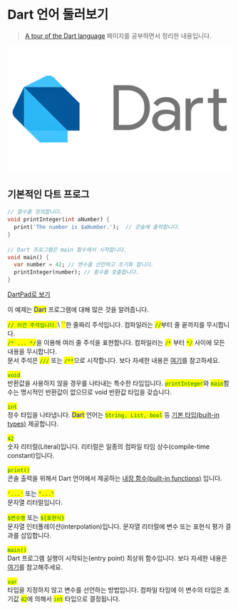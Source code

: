# Dart 언어 둘러보기

> [A tour of the Dart language](https://dart.dev/guides/language/language-tour) 페이지를 공부하면서 정리한 내용입니다.

![](.gitbook/assets/Dart.png)

## 기본적인 다트 프로그

```dart
// 함수를 정의합니다.
void printInteger(int aNumber) {
  print('The number is $aNumber.');  // 콘솔에 출력합니다.
}

// Dart 프로그램은 main 함수에서 시작합니다.
void main() {
  var number = 42; // 변수를 선언하고 초기화 합니다.
  printInteger(number); // 함수를 호출합니다.
}
```

[DartPad로 보기](https://dartpad.dev/?id=71448afab00f1b4ded8a50e3fdaa397c)



이 예제는 <mark style="color:blue;">Dart</mark> 프로그램에 대해 많은 것을 알려줍니다.

<mark style="color:green;">`// 이건 주석입니다.`</mark>\ <mark style="color:green;">``</mark>한 줄짜리 주석입니다. 컴파일러는 <mark style="color:green;">`//`</mark>부터 줄 끝까지를 무시합니다.\
<mark style="color:green;">`/* ... */`</mark>을 이용해 여러 줄 주석을 표현합니다. 컴파일러는 <mark style="color:green;">`/*`</mark> 부터 <mark style="color:green;">`*/`</mark> 사이에 모든 내용을 무시합니다.\
문서 주석은 <mark style="color:green;">`///`</mark> 또는 <mark style="color:green;">`/**`</mark>으로 시작합니다. 보다 자세한 내용은 [여기](https://dart.dev/guides/language/effective-dart/documentation#doc-comments)를 참고하세요.

<mark style="color:green;">`void`</mark>\
반환값을 사용하지 않을 경우를 나타내는 특수한 타입입니다. <mark style="color:green;">`printInteger`</mark>와 <mark style="color:green;">`main`</mark>함수는 명시적인 반환값이 없으므로 void 반환값 타입을 갖습니다.

<mark style="color:green;">`int`</mark>\
정수 타입을 나타냅니다. <mark style="color:blue;">Dart</mark> 언어는 <mark style="color:green;">`String, List, bool`</mark> 등  [기본 타입(built-in types)](https://dart.dev/guides/language/language-tour#built-in-types) 제공합니다.

<mark style="color:green;">`42`</mark>\
숫자 리터럴(Literal)입니다. 리터럴은 일종의 컴파일 타임 상수(compile-time constant)입니다.

<mark style="color:green;">`print()`</mark>\
콘솔 출력을 위해서 Dart 언어에서 제공하는 [내장 함수(built-in functions)](https://medium.com/jay-tillu/functions-in-dart-86c66b791d34) 입니다.

<mark style="color:green;">`'...'`</mark> 또는 <mark style="color:green;">`"..."`</mark>\
문자열 리터럴입니다.

<mark style="color:green;">`$변수명`</mark> 또는 <mark style="color:green;">`${표현식}`</mark>\
문자열 인터폴레이션(interpolation)입니다. 문자열 리터럴에 변수 또는 표현식 평가 결과를 삽입합니다.

<mark style="color:green;">`main()`</mark>\
Dart 프로그램 실행이 시작되는(entry point) 최상위 함수입니다. 보다 자세한 내용은 [여기](https://dart.dev/guides/language/language-tour#the-main-function)를 참고해주세요.

<mark style="color:green;">`var`</mark>\
타입을 지정하지 않고 변수를 선언하는 방법입니다. 컴파일 타임에 이 변수의 타입은 초기값 <mark style="color:green;">`42`</mark>에 의해서 <mark style="color:green;">`int`</mark> 타입으로 결정됩니다.

